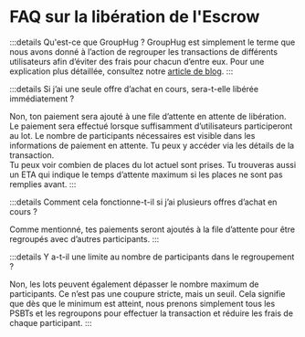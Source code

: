 # FAQ sur la libération de l'Escrow

:::details Qu'est-ce que GroupHug ?
GroupHug est simplement le terme que nous avons donné à l’action de regrouper les transactions de différents utilisateurs afin d’éviter des frais pour chacun d’entre eux. Pour une explication plus détaillée, consultez notre [article de blog](/fr/blog/group-hug).
:::

:::details Si j’ai une seule offre d’achat en cours, sera-t-elle libérée immédiatement ?

Non, ton paiement sera ajouté à une file d’attente en attente de libération. Le paiement sera effectué lorsque suffisamment d’utilisateurs participeront au lot. Le nombre de participants nécessaires est visible dans les informations de paiement en attente. Tu peux y accéder via les détails de la transaction.  
Tu peux voir combien de places du lot actuel sont prises. Tu trouveras aussi un ETA qui indique le temps d’attente maximum si les places ne sont pas remplies avant.
:::

:::details Comment cela fonctionne-t-il si j’ai plusieurs offres d’achat en cours ?

Comme mentionné, tes paiements seront ajoutés à la file d’attente pour être regroupés avec d’autres participants.
:::

:::details Y a-t-il une limite au nombre de participants dans le regroupement ?

Non, les lots peuvent également dépasser le nombre maximum de participants. Ce n’est pas une coupure stricte, mais un seuil. Cela signifie que dès que le minimum est atteint, nous prenons simplement tous les PSBTs et les regroupons pour effectuer la transaction et réduire les frais de chaque participant.
:::
